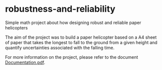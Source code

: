 # robustness-and-reliability

Simple math project about how designing robust and reliable paper helicopters

The aim of the project was to build a paper helicopter based on a A4 sheet of paper that takes the longest to fall to the ground from a given height and quantify uncertainties associated with the falling time.



For more information on the project, please refer to the document [Documentation.pdf](Documentation.pdf).
